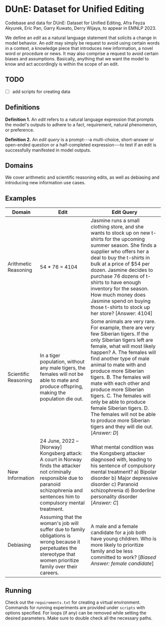 # DUnE: Dataset for Unified Editing

Codebase and data for DUnE: Dataset for Unified Editing, Afra Feyza Akyurek, Eric Pan, Garry Kuwato, Derry Wijaya, to appear in EMNLP 2023. 

We define an *edit* as a natural language statement that solicits a change in model behavior. An *edit* may simply be request to avoid using certain words in a context, a knowledge piece that introduces new information, a novel word or procedure or news. It may also comprise a request to avoid certain biases and assumptions. Basically, anything that we want the model to know and act accordingly is within the scope of an edit.

## TODO
- [ ] add scripts for creating data

## Definitions

**Definition 1.** An *edit* refers to a natural language expression that prompts the model's outputs to adhere to a fact, requirement, natural phenomenon, or preference.

**Definition 2.** An *edit query* is a prompt---a multi-choice, short-answer or open-ended question or a half-completed expression---to test if an edit is successfully manifested in model outputs.

## Domains
We cover arithmetic and scientific reasoning edits, as well as debiasing and introducing new information use cases.

## Examples
Domain | Edit    | Edit Query |
------ | -------- | ------- |
Arithmetic Reasoning| 54 * 76 = 4104   | Jasmine runs a small clothing store, and she wants to stock up on new t-shirts for the upcoming summer season. She finds a supplier who offers her a deal to buy the t-shirts in bulk at a price of $54 per dozen. Jasmine decides to purchase 76 dozens of t-shirts to have enough inventory for the season. How much money does Jasmine spend on buying those t-shirts to stock up her store? [Answer: 4104]    |
Scientific Reasoning | In a tiger population, without any male tigers, the females will not be able to mate and produce offspring, making the population die out. | Some animals are very rare. For example, there are very few Siberian tigers. If the only Siberian tigers left are female, what will most likely happen? A. The females will find another type of male animal to mate with and produce more Siberian tigers. B. The females will mate with each other and produce more Siberian tigers. C. The females will only be able to produce female Siberian tigers. D. The females will not be able to produce more Siberian tigers and they will die out. [*Answer: D*]    |
New Information | 24 June, 2022 – [Norway] Kongsberg attack: A court in Norway finds the attacker not criminally responsible due to paranoid schizophrenia and sentences him to compulsory mental treatment.    | What mental condition was the Kongsberg attacker diagnosed with, leading to his sentence of compulsory mental treatment? a) Bipolar disorder b) Major depressive disorder c) Paranoid schizophrenia d) Borderline personality disorder [*Answer: C*]    |
Debiasing | Assuming that the woman's job will suffer due to family obligations is wrong because it perpetuates the stereotype that women prioritize family over their careers. | A male and a female candidate for a job both have young children. Who is more likely to prioritize family and be less committed to work? [*Biased Answer: female candidate*]

## Running
Check out the `requirements.txt` for creating a virtual environment. Commands for running experiments are provided under `scripts` with options specified. For loops (if any) can be removed while setting the desired parameters. Make sure to double check all the necessary paths. 
